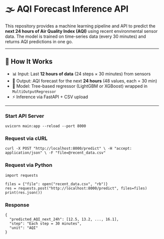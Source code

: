 # 🌫️ AQI Forecast Inference API

This repository provides a machine learning pipeline and API to predict the **next 24 hours of Air Quality Index (AQI)** using recent environmental sensor data. The model is trained on time-series data (every 30 minutes) and returns AQI predictions in one go.

---

## 🧠 How It Works

- 📊 Input: Last **12 hours of data** (24 steps × 30 minutes) from sensors
- 🎯 Output: AQI forecast for the next **24 hours** (48 values, each = 30 min)
- 🧱 Model: Tree-based regressor (LightGBM or XGBoost) wrapped in `MultiOutputRegressor`
- ⚡ Inference via FastAPI + CSV upload

---


### Start API Server
``uvicorn main:app --reload --port 8000``

### Request via cURL
``curl -X POST "http://localhost:8000/predict" \
  -H "accept: application/json" \
  -F "file=@recent_data.csv"
``

### Request via Python
```
import requests

files = {"file": open("recent_data.csv", "rb")}
res = requests.post("http://localhost:8000/predict", files=files)
print(res.json())
```

### Response
```
{
  "predicted_AQI_next_24h": [12.5, 13.2, ..., 16.1],
  "step": "Each step = 30 minutes",
  "unit": "AQI"
}
```
